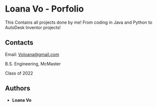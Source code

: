 # Loana Vo - Porfolio

This Contains all projects done by me!
From coding in Java and Python to AutoDesk Inventor projects!

## Contacts

Email: Voloana@gmail.com

B.S. Engineering, McMaster

Class of 2022

## Authors

* **Loana Vo**

